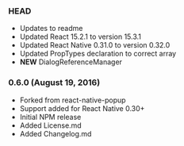### HEAD

* Updates to readme
* Updated React 15.2.1 to version 15.3.1
* Updated React Native 0.31.0 to version 0.32.0
* Updated PropTypes declaration to correct array
* **NEW** DialogReferenceManager

### 0.6.0 (August 19, 2016)
* Forked from react-native-popup
* Support added for React Native 0.30+
* Initial NPM release
* Added License.md
* Added Changelog.md
